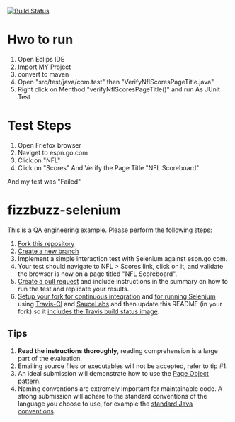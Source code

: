 [![Build Status](https://travis-ci.org/SaifulAzam/fizzbuzz-selenium.svg?branch=master)](https://travis-ci.org/SaifulAzam/fizzbuzz-selenium)

Hwo to run
=================

1. Open Eclips IDE
2. Import MY Project
3. convert to maven 
4. Open "src/test/java/com.test" then "VerifyNflScoresPageTitle.java"
5. Right click on Menthod "verifyNflScoresPageTitle()" and run As JUnit Test

Test Steps
=================
1. Open Friefox browser
2. Naviget to espn.go.com
3. Click on "NFL"
4. Click on "Scores" And Verify the Page Title "NFL Scoreboard" 

And my test was "Failed"

fizzbuzz-selenium
=================

This is a QA engineering example. Please perform the following steps:

1. [Fork this repository](https://help.github.com/articles/fork-a-repo)
1. [Create a new branch](https://github.com/blog/1377-create-and-delete-branches)
1. Implement a simple interaction test with Selenium against espn.go.com.
  1. Your test should navigate to NFL > Scores link, click on it, and validate the browser is now on a page titled "NFL Scoreboard".
1. [Create a pull request](https://help.github.com/articles/creating-a-pull-request) and include instructions in the summary on how to run the test and replicate your results.
1. [Setup your fork for continuous integration](http://docs.travis-ci.com/user/getting-started/) and [for running Selenium](http://docs.travis-ci.com/user/gui-and-headless-browsers/) using [Travis-CI](https://travis-ci.org/) and [SauceLabs](http://saucelabs.com) and then update this README (in your fork) so it [includes the Travis build status image](http://docs.travis-ci.com/user/status-images/).

## Tips
1. **Read the instructions thoroughly**, reading comprehension is a large part of the evaluation.
2. Emailing source files or executables will not be accepted, refer to tip #1.
3. An ideal submission will demonstrate how to use the [Page Object pattern](https://code.google.com/p/selenium/wiki/PageObjects).
4. Naming conventions are extremely important for maintainable code. A strong submission will adhere to the standard conventions of the language you choose to use, for example the [standard Java conventions](http://java.about.com/od/javasyntax/a/nameconventions.htm).
